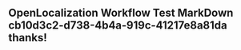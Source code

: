 <properties
ms.topic="hero-topic"
ms.test1="hero-topic"
ms.test2="test"/>

## OpenLocalization Workflow Test MarkDown cb10d3c2-d738-4b4a-919c-41217e8a81da thanks!
